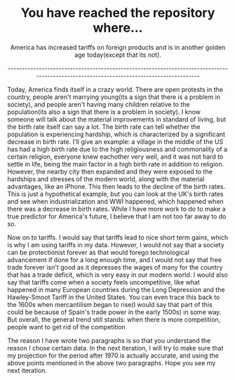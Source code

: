 <h1 align="center">You have reached the repository where...</h1>
<p align="center">America has increased tariffs on foreign products and is in another golden age today(except that its not).</p>
<p align="center">----------------------------------------------------------------------------------------------------------------------------------------</p>
<p></p>
<p3>  Today, America finds itself in a crazy world. There are open protests in the country, people aren't marrying young(its a sign that there is a 
  problem in society), and people aren't having many children relative to the population(its also a sign that there is a problem in society). I know
  someone will talk about the material improvements in standard of living, but the birth rate itself can say a lot. The birth rate can tell whether
  the population is experiencing hardship, which is characterized by a significant decrease in birth rate. I'll give an example: a village in the middle
  of the US has had a high birth rate due to the high religiousness and commonality of a certain religion, everyone knew eachother very well, and it was 
  not hard to settle in life, being the main factor in a high birth rate in addition to religion. However, the nearby city then expanded and they were
  exposed to the hardships and stresses of the modern world, along with the material advantages, like an iPhone. This then leads to the decline of the
  birth rates. This is just a hypothetical example, but you can look at the UK's birth rates and see when industrialization and WWI happened, which
  happened when there was a decrease in birth rates. While I have more work to do to make a true predictor for America's future, I believe that I am not
  too far away to do so.</p3>
  
 <p></p>
 
<p3>  Now on to tariffs. I would say that tariffs lead to nice short term gains, which is why I am using tariffs in my data. However, I would not say that
  a society can be protectionist forever as that would forego technological advancement if done for a long enough time, and I would not say that free trade
  forever isn't good as it depresses the wages of many for the country that has a trade deficit, which is very easy in our modern world. I would also say
  that tariffs come when a society feels uncompetitive, like what happened in many European countries during the Long Depression and the Hawley-Smoot Tariff
  in the United States. You can even trace this back to the 1600s when mercantilism began to rise(I would say that part of this could be because of Spain's
  trade power in the early 1500s) in some way. But overall, the general trend still stands: when there is more competition, people want to get rid of the
  competition</p3>

<p></p>

<p3>  The reason I have wrote two paragraphs is so that you understand the reason I chose certain data. In the next iteration, I will try to make sure that
  my projection for the period after 1970 is actually accurate, and using the above points mentioned in the above two paragraphs. Hope you see my next
  iteration.</p3>
